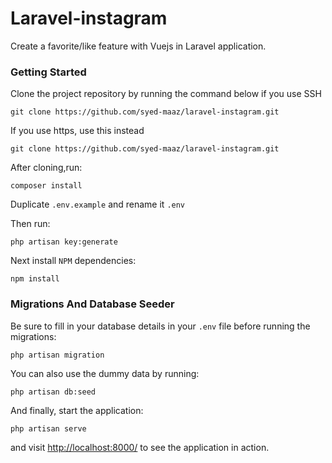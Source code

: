 # Laravel-instagram
Create a favorite/like feature with Vuejs in Laravel application.

### Getting Started

Clone the project repository by running the command below if you use SSH

```
git clone https://github.com/syed-maaz/laravel-instagram.git
```

If you use https, use this instead

```
git clone https://github.com/syed-maaz/laravel-instagram.git
```

After cloning,run:

```
composer install
```

Duplicate `.env.example` and rename it `.env`

Then run:

```
php artisan key:generate
```

Next install `NPM` dependencies:

```
npm install
```

### Migrations And Database Seeder

Be sure to fill in your database details in your `.env` file before running the migrations:

```
php artisan migration
```

You can also use the dummy data by running:

```
php artisan db:seed
```

And finally, start the application:

```
php artisan serve
```

and visit [http://localhost:8000/](http://localhost:8000/) to see the application in action.

